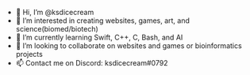 - 👋 Hi, I’m @ksdicecream
- 👀 I’m interested in creating websites, games, art, and science(biomed/biotech)
- 🌱 I’m currently learning Swift, C++, C, Bash, and AI
- 💞️ I’m looking to collaborate on websites and games or bioinformatics projects
- 📫 Contact me on Discord: ksdicecream#0792

<!---
ksdicecream/ksdicecream is a ✨ special ✨ repository because its `README.md` (this file) appears on your GitHub profile.
You can click the Preview link to take a look at your changes.
--->
